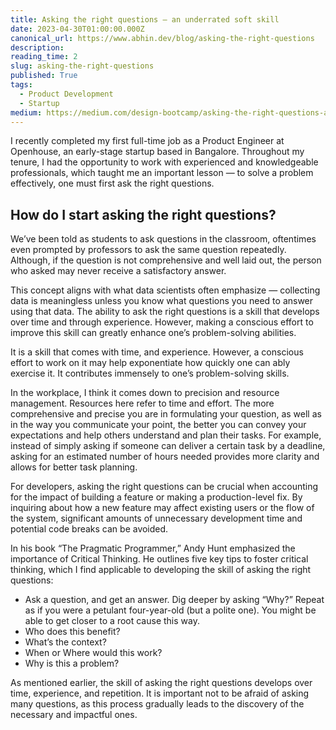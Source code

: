 ```yaml
---
title: Asking the right questions — an underrated soft skill
date: 2023-04-30T01:00:00.000Z
canonical_url: https://www.abhin.dev/blog/asking-the-right-questions
description:
reading_time: 2
slug: asking-the-right-questions
published: True
tags:
  - Product Development
  - Startup
medium: https://medium.com/design-bootcamp/asking-the-right-questions-an-underrated-soft-skill-62bc5ca80013
---
```


I recently completed my first full-time job as a Product Engineer at Openhouse, an early-stage startup based in Bangalore. Throughout my tenure, I had the opportunity to work with experienced and knowledgeable professionals, which taught me an important lesson — to solve a problem effectively, one must first ask the right questions.

## How do I start asking the right questions?

We’ve been told as students to ask questions in the classroom, oftentimes even prompted by professors to ask the same question repeatedly. Although, if the question is not comprehensive and well laid out, the person who asked may never receive a satisfactory answer.

This concept aligns with what data scientists often emphasize — collecting data is meaningless unless you know what questions you need to answer using that data. The ability to ask the right questions is a skill that develops over time and through experience. However, making a conscious effort to improve this skill can greatly enhance one’s problem-solving abilities.

It is a skill that comes with time, and experience. However, a conscious effort to work on it may help exponentiate how quickly one can ably exercise it. It contributes immensely to one’s problem-solving skills.

In the workplace, I think it comes down to precision and resource management. Resources here refer to time and effort. The more comprehensive and precise you are in formulating your question, as well as in the way you communicate your point, the better you can convey your expectations and help others understand and plan their tasks. For example, instead of simply asking if someone can deliver a certain task by a deadline, asking for an estimated number of hours needed provides more clarity and allows for better task planning.

For developers, asking the right questions can be crucial when accounting for the impact of building a feature or making a production-level fix. By inquiring about how a new feature may affect existing users or the flow of the system, significant amounts of unnecessary development time and potential code breaks can be avoided.

In his book “The Pragmatic Programmer,” Andy Hunt emphasized the importance of Critical Thinking. He outlines five key tips to foster critical thinking, which I find applicable to developing the skill of asking the right questions:

- Ask a question, and get an answer. Dig deeper by asking “Why?” Repeat as if you were a petulant four-year-old (but a polite one). You might be able to get closer to a root cause this way.
- Who does this benefit?
- What’s the context?
- When or Where would this work?
- Why is this a problem?

As mentioned earlier, the skill of asking the right questions develops over time, experience, and repetition. It is important not to be afraid of asking many questions, as this process gradually leads to the discovery of the necessary and impactful ones.
